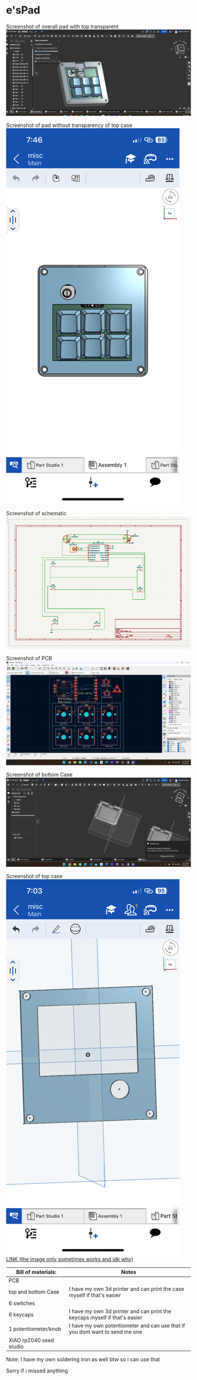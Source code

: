 # e'sPad

Screenshot of overall pad with top transparent
![1750859752964](image/README/1750859752964.png)

Screenshot of pad without transparency of top case
![1750859793223](PRODUCTION/IMG_3276.png)

Screenshot of schematic
![1750696481759](image/README/1750696481759.png)

Screenshot of PCB
![1750696501634](image/README/1750696501634.png)

Screenshot of bottom Case
![1750696556627](image/README/1750696556627.png)

Screenshot of top case
![1750859815155](PRODUCTION/IMG_3273.png)
[LINK (the image only sometimes works and idk why) ](PRODUCTION/IMG_3273.png)

|Bill of materials:|Notes|
|-|-|
|PCB||
|top and bottom Case|I have my own 3d printer and can print the case myself if that's easier|
|6 switches||
|6 keycaps|I have my own 3d printer and can print the keycaps myself if that's easier|
|1 potentiometer/knob|I have my own potentiometer and can use that if you dont want to send me one|
|XIAO rp2040 seed studio||
Note: I have my own soldering iron as well btw so i can use that

Sorry if i missed anything
